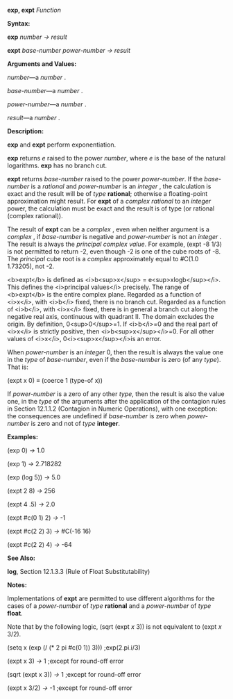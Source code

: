 **exp, expt** *Function* 

**Syntax:** 

**exp** *number → result* 

**expt** *base-number power-number → result* 

**Arguments and Values:** 

*number*—a *number* . 

*base-number*—a *number* . 

*power-number*—a *number* . 

*result*—a *number* . 

**Description:** 

**exp** and **expt** perform exponentiation. 

**exp** returns *e* raised to the power *number*, where *e* is the base of the natural logarithms. **exp** has no branch cut. 

**expt** returns *base-number* raised to the power *power-number*. If the *base-number* is a *rational* and *power-number* is an *integer* , the calculation is exact and the result will be of *type* **rational**; otherwise a floating-point approximation might result. For **expt** of a *complex rational* to an *integer* power, the calculation must be exact and the result is of type (or rational (complex rational)). 

The result of **expt** can be a *complex* , even when neither argument is a *complex* , if *base-number* is negative and *power-number* is not an *integer* . The result is always the *principal complex value*. For example, (expt -8 1/3) is not permitted to return -2, even though -2 is one of the cube roots of -8. The *principal* cube root is a *complex* approximately equal to #C(1.0 1.73205), not -2. 

&#60;b&#62;expt&#60;/b&#62; is defined as &#60;i&#62;b&#60;sup&#62;x&#60;/sup&#62; = e&#60;sup&#62;xlogb&#60;/sup&#62;&#60;/i&#62;. This defines the &#60;i&#62;principal values&#60;/i&#62; precisely. The range of &#60;b&#62;expt&#60;/b&#62; is the entire complex plane. Regarded as a function of &#60;i&#62;x&#60;/i&#62;, with &#60;i&#62;b&#60;/i&#62; fixed, there is no branch cut. Regarded as a function of &#60;i&#62;b&#60;/i&#62;, with &#60;i&#62;x&#60;/i&#62; fixed, there is in general a branch cut along the negative real axis, continuous with quadrant II. The domain excludes the origin. By definition, 0&#60;sup&#62;0&#60;/sup&#62;=1. If &#60;i&#62;b&#60;/i&#62;=0 and the real part of &#60;i&#62;x&#60;/i&#62; is strictly positive, then &#60;i&#62;b&#60;sup&#62;x&#60;/sup&#62;&#60;/i&#62;=0. For all other values of &#60;i&#62;x&#60;/i&#62;, 0&#60;i&#62;&#60;sup&#62;x&#60;/sup&#62;&#60;/i&#62;is an error. 



 

 

When *power-number* is an *integer* 0, then the result is always the value one in the *type* of *base-number*, even if the *base-number* is zero (of any *type*). That is: 

(expt x 0) *≡* (coerce 1 (type-of x)) 

If *power-number* is a zero of any other *type*, then the result is also the value one, in the *type* of the arguments after the application of the contagion rules in Section 12.1.1.2 (Contagion in Numeric Operations), with one exception: the consequences are undefined if *base-number* is zero when *power-number* is zero and not of *type* **integer**. 

**Examples:** 

(exp 0) *→* 1.0 

(exp 1) *→* 2.718282 

(exp (log 5)) *→* 5.0 

(expt 2 8) *→* 256 

(expt 4 .5) *→* 2.0 

(expt #c(0 1) 2) *→* -1 

(expt #c(2 2) 3) *→* #C(-16 16) 

(expt #c(2 2) 4) *→* -64 

**See Also:** 

**log**, Section 12.1.3.3 (Rule of Float Substitutability) 

**Notes:** 

Implementations of **expt** are permitted to use different algorithms for the cases of a *power-number* of *type* **rational** and a *power-number* of *type* **float**. 

Note that by the following logic, (sqrt (expt *x* 3)) is not equivalent to (expt *x* 3/2). 

(setq x (exp (/ (\* 2 pi #c(0 1)) 3))) ;exp(2.pi.i/3) 

(expt x 3) *→* 1 ;except for round-off error 

(sqrt (expt x 3)) *→* 1 ;except for round-off error 

(expt x 3/2) *→* -1 ;except for round-off error 

